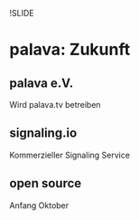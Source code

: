!SLIDE

# palava: Zukunft
## palava e.V.
Wird palava.tv betreiben

## signaling.io
Kommerzieller Signaling Service

## open source
Anfang Oktober
